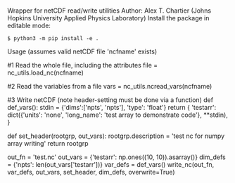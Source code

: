 # 
Wrapper for netCDF read/write utilities
Author: Alex T. Chartier (Johns Hopkins University Applied Physics Laboratory)
Install the package in editable mode:
```
$ python3 -m pip install -e .
```

Usage (assumes valid netCDF file 'ncfname' exists)

#1  Read the whole file, including the attributes
file =  nc_utils.load_nc(ncfname)

#2  Read the variables from a file
vars = nc_utils.ncread_vars(ncfname)

#3  Write netCDF (note header-setting must be done via a function)
def def_vars():
    stdin = {'dims':['npts', 'npts'], 'type': 'float'} 
    return {
        'testarr': dict({'units': 'none', 'long_name': 'test array to demonstrate code'}, **stdin),
    }   

def set_header(rootgrp, out_vars):
    rootgrp.description = 'test nc for numpy array writing'
    return rootgrp

out_fn = 'test.nc'
out_vars = {'testarr': np.ones((10, 10)).asarray()}
dim_defs = {'npts': len(out_vars['testarr'])}
var_defs = def_vars()
write_nc(out_fn, var_defs, out_vars, set_header, dim_defs, overwrite=True)




